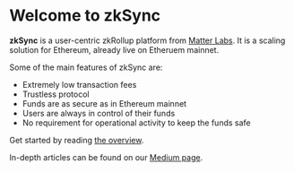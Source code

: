 # Welcome to zkSync

**zkSync** is a user-centric zkRollup platform from [Matter Labs](https://matter-labs.io). It is a scaling solution for 
Ethereum, already live on Etheruem mainnet.

Some of the main features of zkSync are:
- Extremely low transaction fees
- Trustless protocol
- Funds are as secure as in Ethereum mainnet
- Users are always in control of their funds
- No requirement for operational activity to keep the funds safe

Get started by reading [the overview](/faq/intro.md).

In-depth articles can be found on our [Medium page](https://medium.com/matter-labs).
